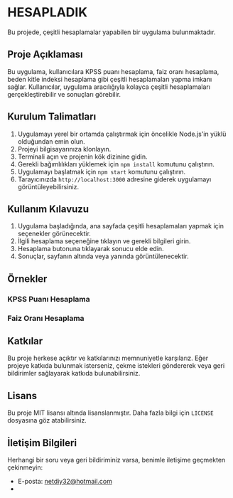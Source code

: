 # HESAPLADIK

Bu projede, çeşitli hesaplamalar yapabilen bir uygulama bulunmaktadır.

## Proje Açıklaması

Bu uygulama, kullanıcılara KPSS puanı hesaplama, faiz oranı hesaplama, beden kitle indeksi hesaplama gibi çeşitli hesaplamaları yapma imkanı sağlar. Kullanıcılar, uygulama aracılığıyla kolayca çeşitli hesaplamaları gerçekleştirebilir ve sonuçları görebilir.

## Kurulum Talimatları

1. Uygulamayı yerel bir ortamda çalıştırmak için öncelikle Node.js'in yüklü olduğundan emin olun.
2. Projeyi bilgisayarınıza klonlayın.
3. Terminali açın ve projenin kök dizinine gidin.
4. Gerekli bağımlılıkları yüklemek için `npm install` komutunu çalıştırın.
5. Uygulamayı başlatmak için `npm start` komutunu çalıştırın.
6. Tarayıcınızda `http://localhost:3000` adresine giderek uygulamayı görüntüleyebilirsiniz.





## Kullanım Kılavuzu

1. Uygulama başladığında, ana sayfada çeşitli hesaplamaları yapmak için seçenekler görünecektir.
2. İlgili hesaplama seçeneğine tıklayın ve gerekli bilgileri girin.
3. Hesaplama butonuna tıklayarak sonucu elde edin.
4. Sonuçlar, sayfanın altında veya yanında görüntülenecektir.

## Örnekler

### KPSS Puanı Hesaplama




### Faiz Oranı Hesaplama



## Katkılar

Bu proje herkese açıktır ve katkılarınızı memnuniyetle karşılarız. Eğer projeye katkıda bulunmak isterseniz, çekme istekleri göndererek veya geri bildirimler sağlayarak katkıda bulunabilirsiniz.

## Lisans

Bu proje MIT lisansı altında lisanslanmıştır. Daha fazla bilgi için `LICENSE` dosyasına göz atabilirsiniz.

## İletişim Bilgileri

Herhangi bir soru veya geri bildiriminiz varsa, benimle iletişime geçmekten çekinmeyin:

- E-posta: netdiy32@hotmail.com
- 

